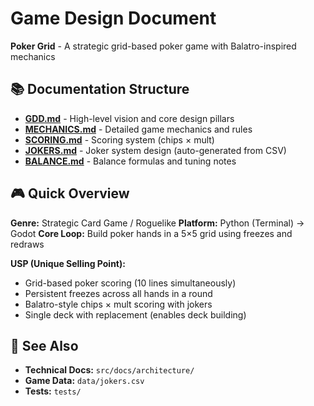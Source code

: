 # Game Design Document

**Poker Grid** - A strategic grid-based poker game with Balatro-inspired mechanics

## 📚 Documentation Structure

- **[GDD.md](GDD.md)** - High-level vision and core design pillars
- **[MECHANICS.md](MECHANICS.md)** - Detailed game mechanics and rules
- **[SCORING.md](SCORING.md)** - Scoring system (chips × mult)
- **[JOKERS.md](JOKERS.md)** - Joker system design (auto-generated from CSV)
- **[BALANCE.md](BALANCE.md)** - Balance formulas and tuning notes

## 🎮 Quick Overview

**Genre:** Strategic Card Game / Roguelike
**Platform:** Python (Terminal) → Godot
**Core Loop:** Build poker hands in a 5×5 grid using freezes and redraws

**USP (Unique Selling Point):**
- Grid-based poker scoring (10 lines simultaneously)
- Persistent freezes across all hands in a round
- Balatro-style chips × mult scoring with jokers
- Single deck with replacement (enables deck building)

## 🔗 See Also

- **Technical Docs:** `src/docs/architecture/`
- **Game Data:** `data/jokers.csv`
- **Tests:** `tests/`
